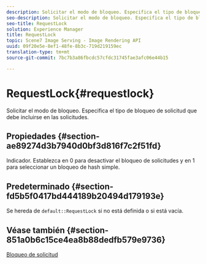 ```yaml
---
description: Solicitar el modo de bloqueo. Especifica el tipo de bloqueo de solicitud que debe incluirse en las solicitudes.
seo-description: Solicitar el modo de bloqueo. Especifica el tipo de bloqueo de solicitud que debe incluirse en las solicitudes.
seo-title: RequestLock
solution: Experience Manager
title: RequestLock
topic: Scene7 Image Serving - Image Rendering API
uuid: 09f20e5e-8ef1-48fe-8b3c-719d219159ec
translation-type: tm+mt
source-git-commit: 7bc7b3a86fbcdc57cfdc31745fae3afc06e44b15

---
```



# RequestLock{#requestlock}

Solicitar el modo de bloqueo. Especifica el tipo de bloqueo de solicitud que debe incluirse en las solicitudes.

## Propiedades {#section-ae89274d3b7940d0bf3d816f7c2f51fd}

Indicador. Establezca en 0 para desactivar el bloqueo de solicitudes y en 1 para seleccionar un bloqueo de hash simple.

## Predeterminado {#section-fd5b5f0417bd444189b20494d179193e}

Se hereda de `default::RequestLock` si no está definida o si está vacía.

## Véase también {#section-851a0b6c15ce4ea8b88dedfb579e9736}

[Bloqueo de solicitud](../../../../../is-api/image-catalog/image-serving-api-ref/c-image-catalog-reference/c-attributes-reference/r-requestlock.md#reference-8bbe2f581be847d3b9fa123e8e5e94b0)

